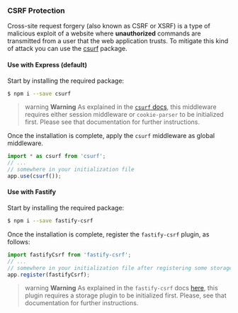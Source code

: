 ### CSRF Protection

Cross-site request forgery (also known as CSRF or XSRF) is a type of malicious exploit of a website where **unauthorized** commands are transmitted from a user that the web application trusts. To mitigate this kind of attack you can use the [csurf](https://github.com/expressjs/csurf) package.

#### Use with Express (default)

Start by installing the required package:

```bash
$ npm i --save csurf
```

> warning **Warning** As explained in the [`csurf` docs](https://github.com/expressjs/csurf#csurf), this middleware requires either session middleware or `cookie-parser` to be initialized first. Please see that documentation for further instructions.

Once the installation is complete, apply the `csurf` middleware as global middleware.

```typescript
import * as csurf from 'csurf';
// ...
// somewhere in your initialization file
app.use(csurf());
```

#### Use with Fastify

Start by installing the required package:

```bash
$ npm i --save fastify-csrf
```

Once the installation is complete, register the `fastify-csrf` plugin, as follows:

```typescript
import fastifyCsrf from 'fastify-csrf';
// ...
// somewhere in your initialization file after registering some storage plugin
app.register(fastifyCsrf);
```

> warning **Warning** As explained in the `fastify-csrf` docs [here](https://github.com/fastify/fastify-csrf#usage), this plugin requires a storage plugin to be initialized first. Please, see that documentation for further instructions.
